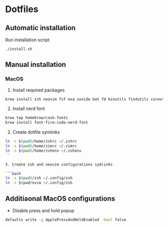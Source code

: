 # Dotfiles

## Automatic installation

Run installation script

```bash
./install.sh
```

## Manual installation

### MacOS

1. Install required packages

```bash
brew install zsh neovim fzf exa zoxide bat fd binutils findutils coreutils grep node rust pyenv pyenv-virtualenv
```

2. Install nerd font

```bash
brew tap homebrew/cask-fonts
brew install font-fira-code-nerd-font
```

2. Create dotfile symlinks

```bash
ln -s $(pwd)/home/zshrc ~/.zshrc
ln -s $(pwd)/home/zimrc ~/.zimrc
ln -s $(pwd)/home/zshenv ~/.zshenv
``

3. Create zsh and neovim configurations symlinks

```bash
ln -s $(pwd)/zsh ~/.config/zsh
ln -s $(pwd/nvim ~/.config/zsh
```

## Additiaonal MacOS configurations

- Disable press and hold popup

```bash
defaults write -g ApplePressAndHoldEnabled -bool false
```

